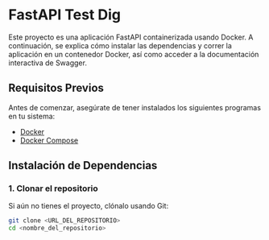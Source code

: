 # FastAPI Test Dig

Este proyecto es una aplicación FastAPI containerizada usando Docker. A continuación, se explica cómo instalar las dependencias y correr la aplicación en un contenedor Docker, así como acceder a la documentación interactiva de Swagger.

## Requisitos Previos

Antes de comenzar, asegúrate de tener instalados los siguientes programas en tu sistema:

- [Docker](https://www.docker.com/get-started)
- [Docker Compose](https://docs.docker.com/compose/install/)

## Instalación de Dependencias

### 1. Clonar el repositorio

Si aún no tienes el proyecto, clónalo usando Git:

```bash
git clone <URL_DEL_REPOSITORIO>
cd <nombre_del_repositorio>
